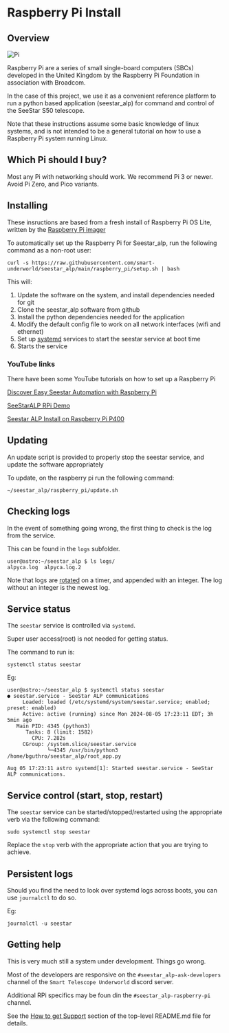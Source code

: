 # Raspberry Pi Install

## Overview

![Pi](https://assets.raspberrypi.com/static/raspberry-pi-4-labelled@2x-1c8c2d74ade597b9c9c7e9e2fff16dd4.png)

Raspberry Pi are a series of small single-board computers (SBCs) developed in the United Kingdom by the Raspberry Pi Foundation in association with Broadcom.

In the case of this project, we use it as a convenient reference platform to run a python based application (seestar_alp) for command and control of the SeeStar S50 telescope.

Note that these instructions assume some basic knowledge of linux systems, and is not intended to be a general tutorial on how to use a Raspberry Pi system running Linux.

## Which Pi should I buy?

Most any Pi with networking should work.
We recommend Pi 3 or newer.
Avoid Pi Zero, and Pico variants.

## Installing
These insructions are based from a fresh install of Raspberry Pi OS Lite, written by the [Raspberry Pi imager](https://www.raspberrypi.com/software/)

To automatically set up the Raspberry Pi for Seestar_alp, run the following command as a non-root user:

```
curl -s https://raw.githubusercontent.com/smart-underworld/seestar_alp/main/raspberry_pi/setup.sh | bash
```

This will:

1. Update the software on the system, and install dependencies needed for git
2. Clone the seestar_alp software from github
3. Install the python dependencies needed for the application
4. Modify the default config file to work on all network interfaces (wifi and ethernet)
5. Set up [systemd](https://en.wikipedia.org/wiki/Systemd) services to start the seestar service at boot time
6. Starts the service

### YouTube links

There have been some YouTube tutorials on how to set up a Raspberry Pi

[Discover Easy Seestar Automation with Raspberry Pi](https://youtu.be/DoCsGYKzDFE)

[SeeStarALP RPi Demo](youtube.com/watch?v=0nhUNr_uNZA)

[Seestar ALP Install on Raspberry Pi P400](https://www.youtube.com/watch?v=Cm44uHXo5Rw)

## Updating

An update script is provided to properly stop the seestar service, and update the software appropriately

To update, on the raspberry pi run the following command:
```
~/seestar_alp/raspberry_pi/update.sh
```

## Checking logs

In the event of something going wrong, the first thing to check is the log from the service.

This can be found in the `logs` subfolder.

```
user@astro:~/seestar_alp $ ls logs/
alpyca.log  alpyca.log.2
```

Note that logs are [rotated](https://en.wikipedia.org/wiki/Log_rotation) on a timer, and appended with an integer. The log without an integer is the newest log.

## Service status

The `seestar` service is controlled via `systemd`. 

Super user access(root) is not needed for getting status.

The command to run is:

`systemctl status seestar`

Eg:

```
user@astro:~/seestar_alp $ systemctl status seestar
● seestar.service - SeeStar ALP communications
     Loaded: loaded (/etc/systemd/system/seestar.service; enabled; preset: enabled)
     Active: active (running) since Mon 2024-08-05 17:23:11 EDT; 3h 5min ago
   Main PID: 4345 (python3)
      Tasks: 8 (limit: 1582)
        CPU: 7.282s
     CGroup: /system.slice/seestar.service
             └─4345 /usr/bin/python3 /home/bguthro/seestar_alp/root_app.py

Aug 05 17:23:11 astro systemd[1]: Started seestar.service - SeeStar ALP communications.
```

## Service control (start, stop, restart)

The `seestar` service can be started/stopped/restarted using the appropriate verb via the following command:

`sudo systemctl stop seestar`

Replace the `stop` verb with the appropriate action that you are trying to achieve.

## Persistent logs

Should you find the need to look over systemd logs across boots, you can use `journalctl` to do so.

Eg:

`journalctl -u seestar`

## Getting help

This is very much still a system under development. Things go wrong.

Most of the developers are responsive on the `#seestar_alp-ask-developers` channel of the `Smart Telescope Underworld` discord server. 

Additional RPi specifics may be foun din the `#seestar_alp-raspberry-pi` channel.

See the [How to get Support](../README.md#how-to-get-support) section of the top-level README.md file for details.
